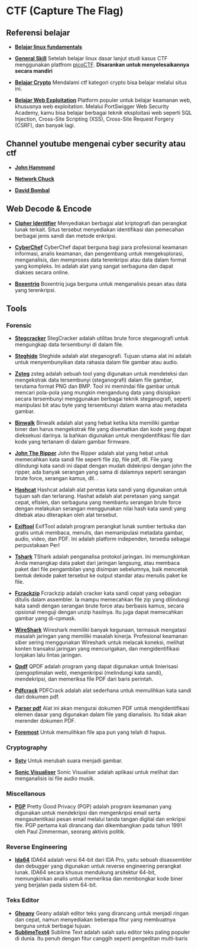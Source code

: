 # CTF (Capture The Flag)

## Referensi belajar

- [**Belajar linux fundamentals**](https://youtube.com/playlist?list=PLbLqbqNn7VYpnd7FggSeq18AgE4gdsy2F&si=yvxohtzsbHkPKcrI)

- [**General Skill**](https://youtube.com/playlist?list=PLvo0ImRdaj2GBaAYrYlLFmvocIoQRNcYp&si=Y3Ziko-6eRkVhYJb)
  Setelah belajar linux dasar lanjut studi kasus CTF menggunakan platfrom [picoCTF](https://picoctf.org/). **Disarankan untuk menyelesaikannya secara mandiri**

- [**Belajar Crypto**](https://cryptohack.org)
  Mendalami ctf kategori crypto bisa belajar melalui situs ini.

- [**Belajar Web Exploitation**](https://portswigger.net/)
  Platform populer untuk belajar keamanan web, khususnya web exploitation. Melalui PortSwigger Web Security Academy, kamu bisa belajar berbagai teknik eksploitasi web seperti SQL Injection, Cross-Site Scripting (XSS), Cross-Site Request Forgery (CSRF), dan banyak lagi.

## Channel youtube mengenai cyber security atau ctf

- [**John Hammond**](https://www.youtube.com/@_JohnHammond)

- [**Network Chuck**](https://www.youtube.com/@NetworkChuck)

- [**David Bombal**](https://www.youtube.com/@davidbombal)

## Web Decode & Encode

- [**Cipher Identifier**](https://www.dcode.fr/cipher-identifier)
  Menyediakan berbagai alat kriptografi dan perangkat lunak terkait. Situs tersebut menyediakan identifikasi dan pemecahan berbagai jenis sandi dan metode enkripsi.

- [**CyberChef**](https://gchq.github.io/CyberChef/)
  CyberChef dapat berguna bagi para profesional keamanan informasi, analis keamanan, dan pengembang untuk mengeksplorasi, menganalisis, dan memproses data terenkripsi atau data dalam format yang kompleks. Ini adalah alat yang sangat serbaguna dan dapat diakses secara online.

- [**Boxentriq**](https://www.boxentriq.com/)
  Boxentriq juga berguna untuk menganalisis pesan atau data yang terenkripsi.

## Tools

### Forensic

- [**Stegcracker**](https://github.com/Paradoxis/StegCracker)
  StegCracker adalah utilitas brute force steganografi untuk mengungkap data tersembunyi di dalam file.

- [**Steghide**](https://www.geeksforgeeks.org/how-to-install-steghide-tool-in-linux/)
  Steghide adalah alat steganografi. Tujuan utama alat ini adalah untuk menyembunyikan data rahasia dalam file gambar atau audio.

- [**Zsteg**](https://github.com/zed-0xff/zsteg)
  zsteg adalah sebuah tool yang digunakan untuk mendeteksi dan mengekstrak data tersembunyi (steganografi) dalam file gambar, terutama format PNG dan BMP. Tool ini memindai file gambar untuk mencari pola-pola yang mungkin mengandung data yang disisipkan secara tersembunyi menggunakan berbagai teknik steganografi, seperti manipulasi bit atau byte yang tersembunyi dalam warna atau metadata gambar.

- [**Binwalk**](https://howtoinstall.co/package/binwalk)
  Binwalk adalah alat yang hebat ketika kita memiliki gambar biner dan harus mengekstrak file yang disematkan dan kode yang dapat dieksekusi darinya. Ia bahkan digunakan untuk mengidentifikasi file dan kode yang tertanam di dalam gambar firmware.

- [**John The Ripper**](https://www.openwall.com/john/)
  John the Ripper adalah alat yang hebat untuk memecahkan kata sandi file seperti file zip, file pdf, dll. File yang dilindungi kata sandi ini dapat dengan mudah didekripsi dengan john the ripper, ada banyak serangan yang sama di dalamnya seperti serangan brute force, serangan kamus, dll. .

- [**Hashcat**](https://hashcat.net/hashcat/)
  Hashcat adalah alat peretas kata sandi yang digunakan untuk tujuan sah dan terlarang. Hashat adalah alat peretasan yang sangat cepat, efisien, dan serbaguna yang membantu serangan brute force dengan melakukan serangan menggunakan nilai hash kata sandi yang ditebak atau diterapkan oleh alat tersebut.

- [**Exiftool**](https://www.geeksforgeeks.org/installing-and-using-exiftool-on-linux/)
  ExifTool adalah program perangkat lunak sumber terbuka dan gratis untuk membaca, menulis, dan memanipulasi metadata gambar, audio, video, dan PDF. Ini adalah platform independen, tersedia sebagai perpustakaan Perl

- [**Tshark**](https://tshark.dev/setup/)
  TShark adalah penganalisa protokol jaringan. Ini memungkinkan Anda menangkap data paket dari jaringan langsung, atau membaca paket dari file pengambilan yang disimpan sebelumnya, baik mencetak bentuk dekode paket tersebut ke output standar atau menulis paket ke file.

- [**Fcrackzip**](https://www.kali.org/tools/fcrackzip/)
  Fcrackzip adalah cracker kata sandi cepat yang sebagian ditulis dalam assembler. Ia mampu memecahkan file zip yang dilindungi kata sandi dengan serangan brute force atau berbasis kamus, secara opsional menguji dengan unzip hasilnya. Itu juga dapat memecahkan gambar yang di-cpmask.

- [**WireShark**](https://westoahu.hawaii.edu/cyber/forensics-weekly-executive-summmaries/real-time-forensics-hunting-with-wireshark/)
  Wireshark memiliki banyak kegunaan, termasuk mengatasi masalah jaringan yang memiliki masalah kinerja. Profesional keamanan siber sering menggunakan Wireshark untuk melacak koneksi, melihat konten transaksi jaringan yang mencurigakan, dan mengidentifikasi lonjakan lalu lintas jaringan.

- [**Qpdf**](https://installati-one.translate.goog/install-qpdf-kalilinux/?_x_tr_sl=en&_x_tr_tl=id&_x_tr_hl=id&_x_tr_pto=tc)
  QPDF adalah program yang dapat digunakan untuk linierisasi (pengoptimalan web), mengenkripsi (melindungi kata sandi), mendekripsi, dan memeriksa file PDF dari baris perintah.

- [**Pdfcrack**](https://www-kali-org.translate.goog/tools/pdfcrack/?_x_tr_sl=en&_x_tr_tl=id&_x_tr_hl=id&_x_tr_pto=tc)
  PDFCrack adalah alat sederhana untuk memulihkan kata sandi dari dokumen pdf.

- [**Parser pdf**](https://www-kali-org.translate.goog/tools/pdf-parser/?_x_tr_sl=en&_x_tr_tl=id&_x_tr_hl=id&_x_tr_pto=tc)
  Alat ini akan mengurai dokumen PDF untuk mengidentifikasi elemen dasar yang digunakan dalam file yang dianalisis. Itu tidak akan merender dokumen PDF.

- [**Foremost**](https://www-maketecheasier-com.translate.goog/use-foremost-recover-deleted-files-linux/?_x_tr_sl=en&_x_tr_tl=id&_x_tr_hl=id&_x_tr_pto=tc)
  Untuk memulihkan file apa pun yang telah di hapus.

### Cryptography

- [**Sstv**](https://github.com/colaclanth/sstv)
  Untuk merubah suara menjadi gambar.

- [**Sonic Visualiser**](https://www.sonicvisualiser.org/)
  Sonic Visualiser adalah aplikasi untuk melihat dan menganalisis isi file audio musik.

### Miscellanous

- [**PGP**](https://www.digitalocean.com/community/tutorials/how-to-use-gpg-to-encrypt-and-sign-messages)
  Pretty Good Privacy (PGP) adalah program keamanan yang digunakan untuk mendekripsi dan mengenkripsi email serta mengautentikasi pesan email melalui tanda tangan digital dan enkripsi file. PGP pertama kali dirancang dan dikembangkan pada tahun 1991 oleh Paul Zimmerman, seorang aktivis politik.

### Reverse Engineering

- [**Ida64**](https://hex-rays.com/ida-free)
  IDA64 adalah versi 64-bit dari IDA Pro, yaitu sebuah disassembler dan debugger yang digunakan untuk reverse engineering perangkat lunak. IDA64 secara khusus mendukung arsitektur 64-bit, memungkinkan analis untuk memeriksa dan membongkar kode biner yang berjalan pada sistem 64-bit.

### Teks Editor

- [**Gheany**](https://www.geany.org/download/third-party/)
  Geany adalah editor teks yang dirancang untuk menjadi ringan dan cepat, namun menyediakan beberapa fitur yang membuatnya berguna untuk berbagai tujuan.
- [**SublimeText4**](https://www.sublimetext.com/download)
  Sublime Text adalah salah satu editor teks paling populer di dunia. Itu penuh dengan fitur canggih seperti pengeditan multi-baris
